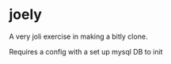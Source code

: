 joely
=====

A very joli exercise in making a bitly clone.

Requires a config with a set up mysql DB to init
